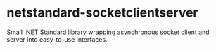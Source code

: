 # netstandard-socketclientserver
Small .NET Standard library wrapping asynchronous socket client and server into easy-to-use interfaces.
